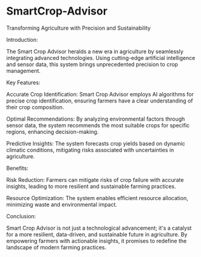 # SmartCrop-Advisor

Transforming Agriculture with Precision and Sustainability

Introduction:

The Smart Crop Advisor heralds a new era in agriculture by seamlessly integrating advanced technologies. Using cutting-edge artificial intelligence and sensor data, this system brings unprecedented precision to crop management.

Key Features:

Accurate Crop Identification: Smart Crop Advisor employs AI algorithms for precise crop identification, ensuring farmers have a clear understanding of their crop composition.

Optimal Recommendations: By analyzing environmental factors through sensor data, the system recommends the most suitable crops for specific regions, enhancing decision-making.

Predictive Insights: The system forecasts crop yields based on dynamic climatic conditions, mitigating risks associated with uncertainties in agriculture.

Benefits:

Risk Reduction: Farmers can mitigate risks of crop failure with accurate insights, leading to more resilient and sustainable farming practices.

Resource Optimization: The system enables efficient resource allocation, minimizing waste and environmental impact.

Conclusion:

Smart Crop Advisor is not just a technological advancement; it's a catalyst for a more resilient, data-driven, and sustainable future in agriculture. By empowering farmers with actionable insights, it promises to redefine the landscape of modern farming practices.







